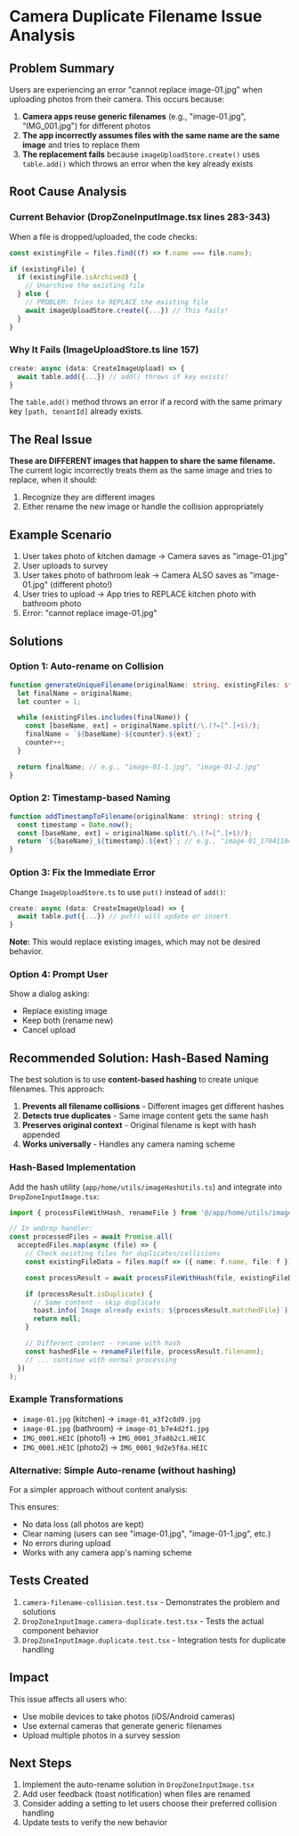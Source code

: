 # Camera Duplicate Filename Issue Analysis

## Problem Summary

Users are experiencing an error "cannot replace image-01.jpg" when uploading photos from their camera. This occurs because:

1. **Camera apps reuse generic filenames** (e.g., "image-01.jpg", "IMG_001.jpg") for different photos
2. **The app incorrectly assumes files with the same name are the same image** and tries to replace them
3. **The replacement fails** because `imageUploadStore.create()` uses `table.add()` which throws an error when the key already exists

## Root Cause Analysis

### Current Behavior (DropZoneInputImage.tsx lines 283-343)

When a file is dropped/uploaded, the code checks:
```typescript
const existingFile = files.find((f) => f.name === file.name);

if (existingFile) {
  if (existingFile.isArchived) {
    // Unarchive the existing file
  } else {
    // PROBLEM: Tries to REPLACE the existing file
    await imageUploadStore.create({...}) // This fails!
  }
}
```

### Why It Fails (ImageUploadStore.ts line 157)

```typescript
create: async (data: CreateImageUpload) => {
  await table.add({...}) // add() throws if key exists!
}
```

The `table.add()` method throws an error if a record with the same primary key `[path, tenantId]` already exists.

## The Real Issue

**These are DIFFERENT images that happen to share the same filename.** The current logic incorrectly treats them as the same image and tries to replace, when it should:

1. Recognize they are different images
2. Either rename the new image or handle the collision appropriately

## Example Scenario

1. User takes photo of kitchen damage → Camera saves as "image-01.jpg"
2. User uploads to survey
3. User takes photo of bathroom leak → Camera ALSO saves as "image-01.jpg" (different photo!)
4. User tries to upload → App tries to REPLACE kitchen photo with bathroom photo
5. Error: "cannot replace image-01.jpg"

## Solutions

### Option 1: Auto-rename on Collision
```typescript
function generateUniqueFilename(originalName: string, existingFiles: string[]): string {
  let finalName = originalName;
  let counter = 1;

  while (existingFiles.includes(finalName)) {
    const [baseName, ext] = originalName.split(/\.(?=[^.]+$)/);
    finalName = `${baseName}-${counter}.${ext}`;
    counter++;
  }

  return finalName; // e.g., "image-01-1.jpg", "image-01-2.jpg"
}
```

### Option 2: Timestamp-based Naming
```typescript
function addTimestampToFilename(originalName: string): string {
  const timestamp = Date.now();
  const [baseName, ext] = originalName.split(/\.(?=[^.]+$)/);
  return `${baseName}_${timestamp}.${ext}`; // e.g., "image-01_1704110400000.jpg"
}
```

### Option 3: Fix the Immediate Error
Change `ImageUploadStore.ts` to use `put()` instead of `add()`:
```typescript
create: async (data: CreateImageUpload) => {
  await table.put({...}) // put() will update or insert
}
```
**Note:** This would replace existing images, which may not be desired behavior.

### Option 4: Prompt User
Show a dialog asking:
- Replace existing image
- Keep both (rename new)
- Cancel upload

## Recommended Solution: Hash-Based Naming

The best solution is to use **content-based hashing** to create unique filenames. This approach:

1. **Prevents all filename collisions** - Different images get different hashes
2. **Detects true duplicates** - Same image content gets the same hash
3. **Preserves original context** - Original filename is kept with hash appended
4. **Works universally** - Handles any camera naming scheme

### Hash-Based Implementation

Add the hash utility (`app/home/utils/imageHashUtils.ts`) and integrate into `DropZoneInputImage.tsx`:

```typescript
import { processFileWithHash, renameFile } from '@/app/home/utils/imageHashUtils';

// In onDrop handler:
const processedFiles = await Promise.all(
  acceptedFiles.map(async (file) => {
    // Check existing files for duplicates/collisions
    const existingFileData = files.map(f => ({ name: f.name, file: f }));

    const processResult = await processFileWithHash(file, existingFileData);

    if (processResult.isDuplicate) {
      // Same content - skip duplicate
      toast.info(`Image already exists: ${processResult.matchedFile}`);
      return null;
    }

    // Different content - rename with hash
    const hashedFile = renameFile(file, processResult.filename);
    // ... continue with normal processing
  })
);
```

### Example Transformations

- `image-01.jpg` (kitchen) → `image-01_a3f2c8d9.jpg`
- `image-01.jpg` (bathroom) → `image-01_b7e4d2f1.jpg`
- `IMG_0001.HEIC` (photo1) → `IMG_0001_3fa8b2c1.HEIC`
- `IMG_0001.HEIC` (photo2) → `IMG_0001_9d2e5f8a.HEIC`

### Alternative: Simple Auto-rename (without hashing)

For a simpler approach without content analysis:

This ensures:
- No data loss (all photos are kept)
- Clear naming (users can see "image-01.jpg", "image-01-1.jpg", etc.)
- No errors during upload
- Works with any camera app's naming scheme

## Tests Created

1. `camera-filename-collision.test.tsx` - Demonstrates the problem and solutions
2. `DropZoneInputImage.camera-duplicate.test.tsx` - Tests the actual component behavior
3. `DropZoneInputImage.duplicate.test.tsx` - Integration tests for duplicate handling

## Impact

This issue affects all users who:
- Use mobile devices to take photos (iOS/Android cameras)
- Use external cameras that generate generic filenames
- Upload multiple photos in a survey session

## Next Steps

1. Implement the auto-rename solution in `DropZoneInputImage.tsx`
2. Add user feedback (toast notification) when files are renamed
3. Consider adding a setting to let users choose their preferred collision handling
4. Update tests to verify the new behavior